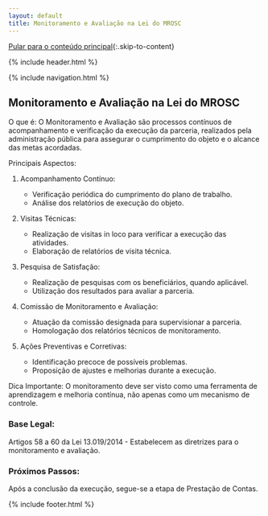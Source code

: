 ```yaml
---
layout: default
title: Monitoramento e Avaliação na Lei do MROSC
---
```

<script>
document.documentElement.lang = 'pt-BR';
</script>

[Pular para o conteúdo principal](#conteudo-principal){:.skip-to-content}

{% include header.html %}

{% include navigation.html %}

<main id="conteudo-principal" markdown="1">

## Monitoramento e Avaliação na Lei do MROSC

O que é:
O Monitoramento e Avaliação são processos contínuos de acompanhamento e verificação da execução da parceria, realizados pela administração pública para assegurar o cumprimento do objeto e o alcance das metas acordadas.

Principais Aspectos:

1. Acompanhamento Contínuo:
   - Verificação periódica do cumprimento do plano de trabalho.
   - Análise dos relatórios de execução do objeto.

2. Visitas Técnicas:
   - Realização de visitas in loco para verificar a execução das atividades.
   - Elaboração de relatórios de visita técnica.

3. Pesquisa de Satisfação:
   - Realização de pesquisas com os beneficiários, quando aplicável.
   - Utilização dos resultados para avaliar a parceria.

4. Comissão de Monitoramento e Avaliação:
   - Atuação da comissão designada para supervisionar a parceria.
   - Homologação dos relatórios técnicos de monitoramento.

5. Ações Preventivas e Corretivas:
   - Identificação precoce de possíveis problemas.
   - Proposição de ajustes e melhorias durante a execução.

Dica Importante:
O monitoramento deve ser visto como uma ferramenta de aprendizagem e melhoria contínua, não apenas como um mecanismo de controle.

### Base Legal:
Artigos 58 a 60 da Lei 13.019/2014 - Estabelecem as diretrizes para o monitoramento e avaliação.

### Próximos Passos:
Após a conclusão da execução, segue-se a etapa de Prestação de Contas.

</main>

{% include footer.html %}
